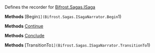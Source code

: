 Defines the recorder for [Bifrost.Sagas.ISaga](Bifrost.Sagas.ISaga)

**Methods**
[Begin``1](Bifrost.Sagas.ISagaNarrator.Begin``1)


**Methods**
[Continue](Bifrost.Sagas.ISagaNarrator.Continue)


**Methods**
[Conclude](Bifrost.Sagas.ISagaNarrator.Conclude)


**Methods**
[TransitionTo``1](Bifrost.Sagas.ISagaNarrator.TransitionTo``1)
